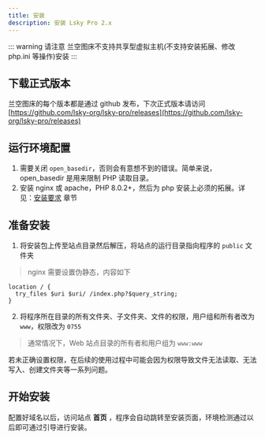 ```yaml
---
title: 安装
description: 安装 Lsky Pro 2.x
---
```


::: warning 请注意
兰空图床不支持共享型虚拟主机(不支持安装拓展、修改 php.ini 等操作)安装
:::

## 下载正式版本

兰空图床的每个版本都是通过 github 发布，下次正式版本请访问 [https://github.com/lsky-org/lsky-pro/releases](https://github.com/lsky-org/lsky-pro/releases)

## 运行环境配置

1. 需要关闭 `open_basedir`，否则会有意想不到的错误。简单来说，open_basedir 是用来限制 PHP 读取目录。
2. 安装 nginx 或 apache，PHP 8.0.2+，然后为 php 安装上必须的拓展。详见：[安装要求](/docs/v2/#安装要求) 章节

## 准备安装

1. 将安装包上传至站点目录然后解压，将站点的运行目录指向程序的 `public` 文件夹  
> nginx 需要设置伪静态，内容如下
```
location / {
  try_files $uri $uri/ /index.php?$query_string;
}
```

2. 将程序所在目录的所有文件夹、子文件夹、文件的权限，用户组和所有者改为 `www`，权限改为 `0755`  

> 通常情况下，Web 站点目录的所有者和用户组为 `www:www`  

若未正确设置权限，在后续的使用过程中可能会因为权限导致文件无法读取、无法写入、创建文件夹等一系列问题。

## 开始安装

配置好域名以后，访问站点 **首页** ，程序会自动跳转至安装页面，环境检测通过以后即可通过引导进行安装。